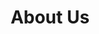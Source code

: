 ---
type: page
layout: about-us
url: "/about-us"
title: About Us
params: 
page-status: inner-page
Page_Title: About Us
Top_Blurb_Title: Simply Commited
Top_Blurb_Paragraph: Our mission at this office is to deliver the finest, most cost
  effective health care treatment available today for you and your family. We will
  only recommend and perform treatment that we would recommend and perform for our
  own family members.
Top_List_Title: We Value
Top_List_Items:
  item_1: Keeping things simple
  item_2: Good positive attitudes
  item_3: Educating and equipping our patients to achieve oral wellness
  item_4: Impecable cleanliness and safety in our work environment
  item_5: The most productive and efficient use of our time and our patients time
  item_6: Solid and well-built relationships with our patients and our team members
Les_Photo: "/pageimg/LesKicklighter.headshot.jpg"
Les_About_Paragraph:
  Paragraph_1: Dr. Kicklighter, a native of Reidsville, Georgia, moved to Statesboro
    in elementary school. In high school he achieved the rank of Eagle Scout and in
    1993 he graduated from Statesboro High School as an honor graduate.
  Paragraph_2: He graduated with a Bachelor of Science in Biology from Georgia Southern
    University in 1997. He graduated with his Doctorate of Dental Medicine from the
    Medical College of Georgia in 2001. In 2015-2016 Dr. Kicklighter completed a mini
    residency at Tufts University in Boston, Massachusetts for Dental Sleep Medicine.
    He has been taking care of patients in the Statesboro area since 2001.
  Paragraph_3: Dr. Kicklighter has been married to his wife Anna since 2002 and they
    have four boys. In his spare time he enjoys coaching soccer and being an inventor.  Dr.
    Kicklighter is a member of Connection Church and he strives to live out his faith
    daily.
Membership_Logos:
  Logo_1: "/pageimg/mem-logo-1.PNG"
  Logo_2: "/pageimg/mem-logo-2.PNG"
  Logo_3: "/pageimg/mem-logo-3.PNG"
  Logo_4: "/pageimg/mem-logo-4.PNG"
Staff_Details:
  Staff_Photo: "/pageimg/SimplyGoodDentistry.StaffPhoto.jpg"
  Staff_1:
    Staff_Name: Leurica Dawkins
    Staff_Title: Front Office / Insurance Coordinator
  Staff_2:
    Staff_Name: Debbie Vives
    Staff_Title: Front Office Coordinator
  Staff_3:
    Staff_Name: Tiffany Massey
    Staff_Title: Dental Hygienist
  Staff_4:
    Staff_Name: Gina Gordy
    Staff_Title: Dental Assistant
  Staff_5:
    Staff_Name: Joie Parrish
    Staff_Title: Dental Hygienist
  Staff_6:
    Staff_Name: Stacey Joyner
    Staff_Title: Dental Assistant

---